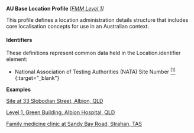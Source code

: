 **AU Base Location Profile** *[[FMM Level 1](guidance.html)]*

This profile defines a location administration details structure that includes core localisation concepts for use in an Australian context.

#### Identifiers
These definitions represent common data held in the Location.identifier element:
* National Association of Testing Authorities (NATA) Site Number [<sup>[1]</sup>](http://hl7.org.au/id/nata-site/index.html){:target="_blank"}

**Examples**

[Site at 33 Slobodian Street, Albion, QLD](Location-example1.html)

[Level 1, Green Building, Albion Hospital, QLD](Location-example2.html)

[Family medicine clinic at Sandy Bay Road, Strahan, TAS](Location-example3.html)

